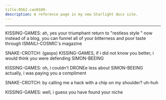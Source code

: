 ```yaml
---
title:0562.can0189-
description: A reference page in my new Starlight docs site.
---
```

----- 
KISSING-GAMES: ah, yes
 your triumphant return to "restless style
" now instead of a 
blog, you can funnel all of your bitterness and poor taste through ISMAILI-COSMIC's 
magazine
 
SNAKE-CROTCH: (gasps) KISSING-GAMES, if i did not know you better, i would think you were 
defending SIMON-BEEING
 
KISSING-GAMES: oh, i couldn't DRONEe less about SIMON-BEEING
 actually, i was paying you a 
compliment
 
SNAKE-CROTCH: by calling me a hack with a chip on my shoulder? 
 uh-huh
 
KISSING-GAMES: well, i guess you have found your niche
 
